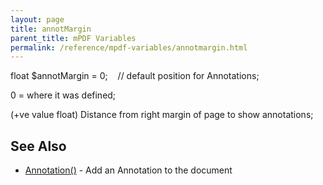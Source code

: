 ```yaml
---
layout: page
title: annotMargin
parent_title: mPDF Variables
permalink: /reference/mpdf-variables/annotmargin.html
---
```


<div id="bpmbook" class="bpmbook" style="direction:ltr;">
<div class="topic_user_field">
<div id="U0">
<p>float $annotMargin = 0;&nbsp;&nbsp;&nbsp; // default position for Annotations;</p>
<p>0 = where it was defined;</p>
<p>(+ve value float) Distance from right margin of page to show annotations;</p>
<h2>See Also</h2>
<ul>
<li class="manual_boxlist"><a href="/reference/mpdf-functions/annotation.html">Annotation()</a> - Add an Annotation to the document</li>
</ul>
<p>&nbsp;</p>
</div>
</div>

